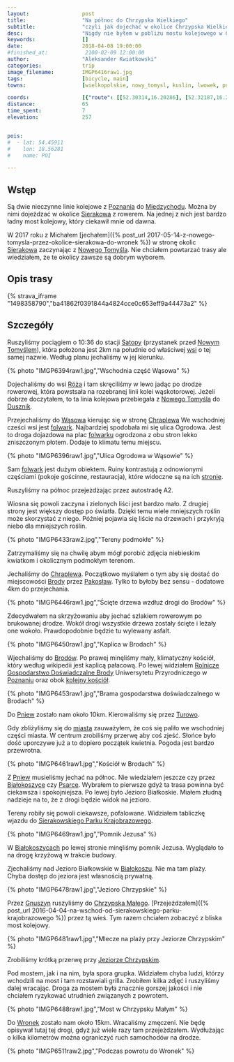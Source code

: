 ```yaml
---
layout:                 post
title:                  "Na północ do Chrzypska Wielkiego"
subtitle:               "czyli jak dojechać w okolice Chrzypska Wielkiego (i Sierakowa) gdy nie ma połączeń kolejowych"
desc:                   "Nigdy nie byłem w pobliżu mostu kolejowego w Chrzypsku. Bardzo mi się podobała trasa z Nowego Tomyśla i dlatego chciałem przejechać ponownie przez te okolice, lecz nie dokładnie."
keywords:               []
date:                   2018-04-08 19:00:00
#finished_at:            2100-02-09 12:00:00
author:                 "Aleksander Kwiatkowski"
categories:             trip
image_filename:         IMGP6416raw1.jpg
tags:                   [bicycle, main]
towns:                  [wielkopolskie, nowy_tomysl, kuslin, lwowek, pniewy, chrzypsko_wielkie, wronki]

coords:                 [{"route": [[52.30314,16.20286], [52.32187,16.21471], [52.34972,16.21582], [52.36544,16.25247], [52.39552,16.28620], [52.40850,16.29015], [52.43112,16.29770], [52.44022,16.29522], [52.45963,16.30311], [52.48216,16.30037], [52.49554,16.28895], [52.50646,16.25033], [52.51702,16.24835], [52.53811,16.25282], [52.57506,16.23685], [52.58987,16.26217], [52.61739,16.23702], [52.62766,16.23093], [52.63110,16.25522], [52.62562,16.25857], [52.64370,16.29298], [52.66567,16.30878], [52.67161,16.30234], [52.69101,16.33315], [52.69726,16.35744], [52.70709,16.37015], [52.70485,16.38542]], "type": "bicycle"}]
distance:               65
time_spent:             7
elevation:              257


pois:
#  - lat: 54.45911
#    lon: 18.56281
#    name: POI

---
```


[wiki-brody]: https://pl.wikipedia.org/wiki/Brody_(powiat_nowotomyski)
[wiki-miedzychod]: https://pl.wikipedia.org/wiki/Mi%C4%99dzych%C3%B3d
[wiki-sierakow]: https://pl.wikipedia.org/wiki/Sierak%C3%B3w
[wiki-nowy-tomysl]: https://pl.wikipedia.org/wiki/Nowy_Tomy%C5%9Bl
[wiki-satopy-stacja]: https://pl.wikipedia.org/wiki/S%C4%85topy_(przystanek_kolejowy)
[wiki-satopy]: https://pl.wikipedia.org/wiki/S%C4%85topy_(wojew%C3%B3dztwo_wielkopolskie)
[wiki-duszniki]: https://pl.wikipedia.org/wiki/Duszniki_(wojew%C3%B3dztwo_wielkopolskie)
[wiki-wasowo]: https://pl.wikipedia.org/wiki/W%C4%85sowo
[wiki-chraplewo]: https://pl.wikipedia.org/wiki/Chraplewo_(wie%C5%9B_w_powiecie_nowotomyskim)
[wiki-pakoslaw]: https://pl.wikipedia.org/wiki/Pakos%C5%82aw_(powiat_nowotomyski)
[wiki-pniewy]: https://pl.wikipedia.org/wiki/Pniewy
[wiki-turowo]: https://pl.wikipedia.org/wiki/Turowo_(wojew%C3%B3dztwo_wielkopolskie)
[wiki-bialokoszyce]: https://pl.wikipedia.org/wiki/Bia%C5%82okoszyce
[wiki-psarce]: https://pl.wikipedia.org/wiki/Psarce
[wiki-bialokosz]: https://pl.wikipedia.org/wiki/Bia%C5%82okosz
[wiki-gnuszyn]: https://pl.wikipedia.org/wiki/Gnuszyn
[wiki-chrzypsko-male]: https://pl.wikipedia.org/wiki/Chrzypsko_Ma%C5%82e
[wiki-jezioro-chrzypskie]: https://pl.wikipedia.org/wiki/Jezioro_Chrzypskie
[wiki-wronki]: https://pl.wikipedia.org/wiki/Wronki
[wiki-roza]: https://pl.wikipedia.org/wiki/R%C3%B3%C5%BCa_(powiat_nowotomyski)
[wiki-brody-kosciol]: https://pl.wikipedia.org/wiki/Ko%C5%9Bci%C3%B3%C5%82_%C5%9Bw._Andrzeja_Aposto%C5%82a_w_Brodach
[wiki-sierakowski-park]: https://pl.wikipedia.org/wiki/Sierakowski_Park_Krajobrazowy
[wiki-poznan]: https://pl.wikipedia.org/wiki/Pozna%C5%84
[wini-pniewy]: https://pl.wikipedia.org/wiki/Pniewy

[folwark-wasowo]: http://folwarkwasowo.pl/
[brody-gospodarstwo]: http://www.up.poznan.pl/rgdbrody/

## Wstęp

Są dwie nieczynne linie kolejowe z [Poznania][wiki-poznan]
do [Międzychodu][wiki-miedzychod]. Można by nimi
dojeżdzać w okolice [Sierakowa][wiki-sierakow] z rowerem.
Na jednej z nich jest bardzo ładny most kolejowy, który ciekawił mnie od
dawna.

W 2017 roku z Michałem [jechałem]({% post_url 2017-05-14-z-nowego-tomysla-przez-okolice-sierakowa-do-wronek %})
w stronę okolic [Sierakowa][wiki-sierakow] zaczynając z [Nowego Tomyśla][wiki-nowy-tomysl].
Nie chciałem powtarzać trasy ale wiedziałem, że te okolicy zawsze są dobrym
wyborem.

## Opis trasy

{% strava_iframe "1498358790","ba41862f0391844a4824cce0c653eff9a44473a2" %}

## Szczegóły

Ruszyliśmy pociągiem o 10:36 do stacji [Sątopy][wiki-satopy-stacja]
(przystanek przed [Nowym Tomyślem][wiki-nowy-tomysl]), która położona jest 2km na południe
od właściwej [wsi][wiki-satopy] o tej samej nazwie. Według planu jechaliśmy w jej kierunku.

{% photo "IMGP6394raw1.jpg","Wschodnia część Wąsowa" %}

Dojechaliśmy do wsi [Róża][wiki-roza] i tam skręciliśmy w lewo jadąc po drodze rowerowej,
która powstsała na rozebranej linii kolei wąskotorowej.
Jeżeli dobrze doczytałem, to ta linia kolejowa przebiegała z [Nowego Tomyśla][wiki-nowy-tomysl] do
[Dusznik][wiki-duszniki].

Przejechaliśmy do [Wąsowa][wiki-wasowo] kierując się w stronę [Chraplewa][wiki-chraplewo]
We wschodniej cześci wsi jest [folwark][folwark-wasowo]. Najbardziej spodobała mi się ulica
Ogrodowa. Jest to droga dojazdowa na plac [folwarku][folwark-wasowo] ogrodzona
z obu stron lekko zniszczonym
płotem. Dodaje to klimatu temu miejscu.

{% photo "IMGP6396raw1.jpg","Ulica Ogrodowa w Wąsowie" %}

Sam [folwark][folwark-wasowo] jest dużym obiektem. Ruiny kontrastują z odnowionymi częściami
(pokoje gościnne, restauracja), które widoczne są na ich [stronie][folwark-wasowo].

Ruszyliśmy na północ przejeżdżając przez autostradę A2.

Wiosna się powoli zaczyna i zielonych liści jest bardzo mało. Z drugiej strony
jest większy dostęp po światła. Dzięki temu wiele
mniejszych roślin może skorzystać z niego. Później pojawia się liście na drzewach i
przykryją niebo dla mniejszych roślin.

{% photo "IMGP6433raw2.jpg","Tereny podmokłe" %}

Zatrzymaliśmy się na chwilę abym mógł porobić zdjęcia niebieskim kwiatkom
i okolicznym podmokłym terenom.

Jechaliśmy do [Chraplewa][wiki-chraplewo].
Początkowo myślałem o tym aby się dostać do miejscowości [Brody][wiki-brody]
przez [Pakosław][wiki-pakoslaw]. Tylko to byłoby bez sensu - dodatowe 4km
do przejechania.

{% photo "IMGP6446raw1.jpg","Ścięte drzewa wzdłuż drogi do Brodów" %}

Zdecydwałem na skrzyżowaniu aby jechać szlakiem rowerowym po brukowanej drodze.
Wokół drogi wszystkie drzewa zostały ścięte
i leżały one wokoło. Prawdopodobnie będzie tu wylewany asfalt.

{% photo "IMGP6450raw1.jpg","Kaplica w Brodach" %}

Wjechaliśmy do [Brodów][wiki-brody]. Po prawej minęliśmy mały,
klimatyczny kościół, który według wikipedii jest kaplicą pałacową.
Po lewej widziałem [Rolnicze Gospodarstwo Doświadczalne Brody][brody-gospodarstwo]
Uniwersytetu Przyrodniczego w [Poznaniu][wiki-poznan]
oraz obok [kolejny kościół][wiki-brody-kosciol].

{% photo "IMGP6453raw1.jpg","Brama gospodarstwa doświadczalnego w Brodach" %}

Do [Pniew][wiki-pniewy] zostało nam około 10km. Kierowaliśmy się przez [Turowo][wiki-turowo].

Gdy zbliżyliśmy się do [miasta][wini-pniewy] zauważyłem, że coś się paliło we wschodniej części miasta.
W centrum zrobiliśmy przerwę aby coś zjeść. Słońce było dość uporczywe już
a to dopiero początek kwietnia. Pogoda jest bardzo przewrotna.

{% photo "IMGP6461raw1.jpg","Kościół w Brodach" %}

Z [Pniew][wiki-pniewy] musieliśmy jechać na północ. Nie wiedziałem jeszcze czy
przez [Białokoszyce][wiki-bialokoszyce] czy [Psarce][wiki-psarce]. Wybrałem to pierwsze
gdyż ta trasa powinna być ciekawsza i spokojniejsza. Po lewej było Jezioro Białkoskie.
Miałem złudną nadzieje na to, że z drogi będzie widok na jezioro.

Tereny robiły się powoli ciekawsze, pofalowane. Widziałem tabliczkę wjazdu do
[Sierakowskiego Parku Krajobrazowego][wiki-sierakowski-park].

{% photo "IMGP6469raw1.jpg","Pomnik Jezusa" %}

W [Białokoszycach][wiki-bialokoszyce] po lewej stronie minęliśmy pomnik Jezusa.
Wyglądało to na drogę krzyżową w trakcie budowy.

Zjechaliśmy nad Jezioro Białkowskie w [Białokoszu][wiki-bialokosz].
Nie ma tam plaży. Chyba dostęp do jeziora
jest własnością prywatną.

{% photo "IMGP6478raw1.jpg","Jezioro Chrzypskie" %}

Przez [Gnuszyn][wiki-gnuszyn] ruszyliśmy do
[Chrzypska Małego][wiki-chrzypsko-male].
[Przejeżdzałem]({% post_url 2016-04-04-na-wschod-od-sierakowskiego-parku-krajobrazowego %})
przez tą wieś. Tym razem chciałem zobaczyć z bliska most kolejowy.

{% photo "IMGP6481raw1.jpg","Mlecze na plaży przy Jeziorze Chrzypskim" %}

Zrobiliśmy krótką przerwę przy [Jeziorze Chrzypskim][wiki-jezioro-chrzypskie].

Pod mostem, jak i na nim, była spora grupka. Widziałem chyba ludzi, którzy wchodzili na most
i tam rozstawiali grilla. Zrobiłem kilka zdjęć i ruszyliśmy dalej wracając.
Droga za mostem była znacznie gorszej jakości i nie chciałem ryzykować utrudnień
związanych z powrotem.

{% photo "IMGP6488raw1.jpg","Most w Chrzypsku Małym" %}

Do [Wronek][wiki-wronki] zostało nam około 15km. Wracaliśmy zmęczeni.
Nie będę opisywał tutaj tej drogi, gdyż już wiele razy tam przejeżdzałem.
Wydłużając o kilka kilometrów można ograniczyć ruch samochodów na drodze.

{% photo "IMGP6511raw2.jpg","Podczas powrotu do Wronek" %}

